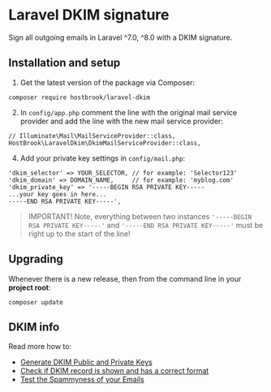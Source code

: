 # Laravel DKIM signature
Sign all outgoing emails in Laravel ^7.0, ^8.0 with a DKIM signature.

## Installation and setup

1. Get the latest version of the package via Composer:
```
composer require hostbrook/laravel-dkim
```

2. In `config/app.php` comment the line with the original mail service provider and add the line with the new mail service provider:
```
// Illuminate\Mail\MailServiceProvider::class,
HostBrook\LaravelDkim\DkimMailServiceProvider::class,
```

4. Add your private key settings in `config/mail.php`:
```
'dkim_selector' => YOUR_SELECTOR, // for example: 'Selector123'
'dkim_domain' => DOMAIN_NAME,     // for example: 'myblog.com'
'dkim_private_key' => '-----BEGIN RSA PRIVATE KEY-----
...your key goes in here...
-----END RSA PRIVATE KEY-----',
```

> IMPORTANT! Note, everything between two instances `'-----BEGIN RSA PRIVATE KEY-----'` and `'-----END RSA PRIVATE KEY-----'` must be right up to the start of the line!

## Upgrading

Whenever there is a new release, then from the command line in your **project root**:

```shell
composer update
```

## DKIM info

Read more how to:
- [Generate DKIM Public and Private Keys](https://tools.socketlabs.com/dkim/generator)
- [Check if DKIM record is shown and has a correct format](https://dmarcly.com/tools/dkim-record-checker)
- [Test the Spammyness of your Emails](https://www.mail-tester.com)